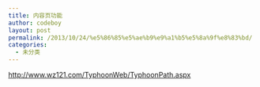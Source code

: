 ```yaml
---
title: 内容页功能
author: codeboy
layout: post
permalink: /2013/10/24/%e5%86%85%e5%ae%b9%e9%a1%b5%e5%8a%9f%e8%83%bd/
categories:
  - 未分类
---
```

<a href="http://www.wz121.com/TyphoonWeb/TyphoonPath.aspx" target="_blank">http://www.wz121.com/TyphoonWeb/TyphoonPath.aspx</a>